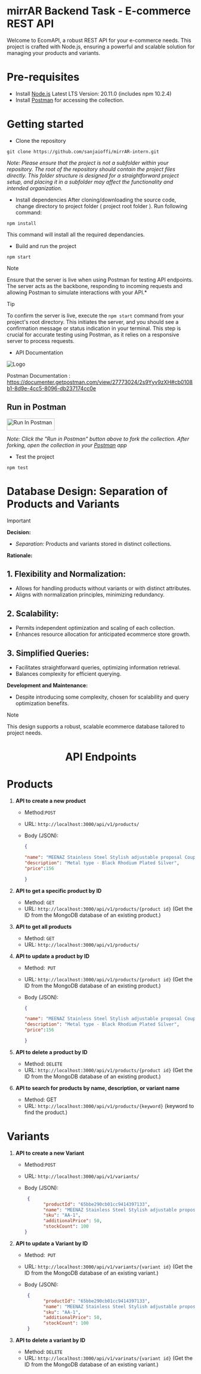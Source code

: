 
# mirrAR Backend Task - E-commerce REST API

Welcome to EcomAPI, a robust REST API for your e-commerce needs. This project is crafted with Node.js, ensuring a powerful and scalable solution for managing your products and variants.


# Pre-requisites
- Install [Node.js](https://nodejs.org/en/download) Latest LTS Version: 20.11.0 (includes npm 10.2.4)
- Install [Postman](https://www.postman.com/downloads/) for accessing the collection.


# Getting started
- Clone the repository
```
git clone https://github.com/sanjaioffi/mirrAR-intern.git
```


*Note:  Please ensure that the project is not a subfolder within your repository. The root of the repository should contain the project files directly. This folder structure is designed for a straightforward project setup, and placing it in a subfolder may affect the functionality and intended organization.*


- Install dependencies
After cloning/downloading the source code, change directory to project folder ( project root folder ).
Run following command:
```
npm install
```

This command will install all the required dependancies.

- Build and run the project
```
npm start
```

> [!NOTE]
> Ensure that the server is live when using Postman for testing API endpoints. The server acts as the backbone, responding to incoming requests and allowing Postman to simulate interactions with your API.*

> [!TIP]
> To confirm the server is live, execute the `npm start` command from your project's root directory. This initiates the server, and you should see a confirmation message or status indication in your terminal. This step is crucial for accurate testing using Postman, as it relies on a responsive server to process requests.




- API Documentation
  
![Logo](https://cdn.cookielaw.org/logos/70564414-548a-4286-8ad7-04d95b172a08/e26443c0-68d1-47c8-b8fc-9bc765da2e95/3a159462-db70-43cf-a27d-f602a6baed44/pm-logo-horiz.png)

  Postman Documentation : https://documenter.getpostman.com/view/27773024/2s9Yyv9zXH#cb0108b1-8d9e-4cc5-8096-db237174cc0e
  ## Run in Postman

[<img src="https://run.pstmn.io/button.svg" alt="Run In Postman" style="width: 128px; height: 32px;">](https://god.gw.postman.com/run-collection/27773024-bd1fd0f1-a2bb-4651-9f74-a6606befb563?action=collection%2Ffork&source=rip_markdown&collection-url=entityId%3D27773024-bd1fd0f1-a2bb-4651-9f74-a6606befb563%26entityType%3Dcollection%26workspaceId%3D11c69bfb-4c5f-4b51-a347-2091cc1cee94)

*Note: Click the "Run in Postman" button above to fork the collection. After forking, open the collection in your [Postman](https://www.postman.com/downloads/) app*

- Test the project
```
npm test
```

# Database Design: Separation of Products and Variants
> [!IMPORTANT]
> **Decision:**
> - *Separation:* Products and variants stored in distinct collections.

**Rationale:**

## 1. Flexibility and Normalization:
   - Allows for handling products without variants or with distinct attributes.
   - Aligns with normalization principles, minimizing redundancy.

## 2. Scalability:
   - Permits independent optimization and scaling of each collection.
   - Enhances resource allocation for anticipated ecommerce store growth.

## 3. Simplified Queries:
   - Facilitates straightforward queries, optimizing information retrieval.
   - Balances complexity for efficient querying.


**Development and Maintenance:**
   - Despite introducing some complexity, chosen for scalability and query optimization benefits.

> [!NOTE]
> This design supports a robust, scalable ecommerce database tailored to project needs.

<h1 align="center"> API Endpoints </h1>



# Products




1. **API to create a new product**
   - Method:`POST`
   - URL: `http://localhost:3000/api/v1/products/`
   - Body (JSON):

     ```json
     {
     
     "name": "MEENAZ Stainless Steel Stylish adjustable proposal Couple band thumb Silver Platinum Blue combo chain Finger Ring for Men Mens couples gents unisex Boys Boyfriend MEN RINGS-AM053",
     "description": "Metal type - Black Rhodium Plated Silver",
     "price":156
     
     }
     ```

2. **API to get a specific product by ID**
   - Method: `GET`
   - URL: `http://localhost:3000/api/v1/products/{product id}`
     (Get the ID from the MongoDB database of an existing product.)
     

3. **API to get all products**
   - Method: `GET`
   - URL: `http://localhost:3000/api/v1/products/`



4. **API to update a product by ID**
   - Method:` PUT`
   - URL: `http://localhost:3000/api/v1/products/{product id}`
     (Get the ID from the MongoDB database of an existing product.)
   - Body (JSON):

     ```json
     {
     
     "name": "MEENAZ Stainless Steel Stylish adjustable proposal Couple band thumb Silver Platinum Blue combo chain Finger Ring for Men Mens couples gents unisex Boys Boyfriend MEN RINGS-AM053",
     "description": "Metal type - Black Rhodium Plated Silver",
     "price":156
     
     }
     ```

5. **API to delete a product by ID**
   - Method: `DELETE`
   - URL: `http://localhost:3000/api/v1/products/{product id}`
     (Get the ID from the MongoDB database of an existing product.)

6. **API to search for products by name, description, or variant name**
   - Method: GET
   - URL: `http://localhost:3000/api/v1/products/{keyword}`
     (keyword to find the product.)


# Variants


1. **API to create a new Variant**
   - Method:`POST`
   - URL: `http://localhost:3000/api/v1/variants/`
   - Body (JSON):

     ```json
      {
            "productId": "65bbe290cb01cc9414397133",
            "name": "MEENAZ Stainless Steel Stylish adjustable proposal Couple band thumb Silver Platinum Blue combo chain Finger Ring for Men Mens couples gents unisex Boys Boyfriend MEN RINGS-AM053 SILVER BLACK",
            "sku": "AA-1",
            "additionalPrice": 50,
            "stockCount": 100
     }
     ```

2. **API to update a Variant by ID**
   - Method:` PUT`
   - URL: `http://localhost:3000/api/v1/variants/{variant id}`
     (Get the ID from the MongoDB database of an existing variant.)
   - Body (JSON):

     ```json
      {
            "productId": "65bbe290cb01cc9414397133",
            "name": "MEENAZ Stainless Steel Stylish adjustable proposal Couple band thumb Silver Platinum Blue combo chain Finger Ring for Men Mens couples gents unisex Boys Boyfriend MEN RINGS-AM053 SILVER BLACK",
            "sku": "AA-1",
            "additionalPrice": 50,
            "stockCount": 100
      }
     ```

3. **API to delete a variant by ID**
   - Method: `DELETE`
   - URL: `http://localhost:3000/api/v1/varinats/{variant id}`
     (Get the ID from the MongoDB database of an existing variant.)


